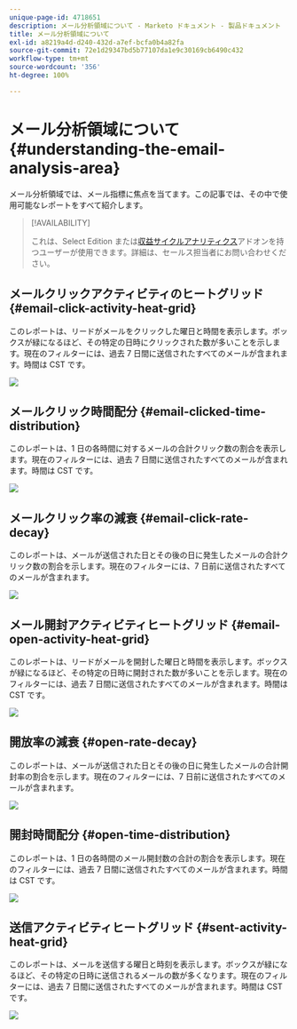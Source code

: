 ```yaml
---
unique-page-id: 4718651
description: メール分析領域について - Marketo ドキュメント - 製品ドキュメント
title: メール分析領域について
exl-id: a8219a4d-d240-432d-a7ef-bcfa0b4a82fa
source-git-commit: 72e1d29347bd5b77107da1e9c30169cb6490c432
workflow-type: tm+mt
source-wordcount: '356'
ht-degree: 100%

---
```


# メール分析領域について {#understanding-the-email-analysis-area}

メール分析領域では、メール指標に焦点を当てます。この記事では、その中で使用可能なレポートをすべて紹介します。

>[!AVAILABILITY]
>
>これは、Select Edition または[収益サイクルアナリティクス](https://www.marketo.com/global-enterprise/marketo-revenue-cycle-analytics/)アドオンを持つユーザーが使用できます。詳細は、セールス担当者にお問い合わせください。

## メールクリックアクティビティのヒートグリッド {#email-click-activity-heat-grid}

このレポートは、リードがメールをクリックした曜日と時間を表示します。ボックスが緑になるほど、その特定の日時にクリックされた数が多いことを示します。現在のフィルターには、過去 7 日間に送信されたすべてのメールが含まれます。時間は CST です。

![](assets/image2015-5-6-17-3a17-3a34.png)

## メールクリック時間配分 {#email-clicked-time-distribution}

このレポートは、1 日の各時間に対するメールの合計クリック数の割合を表示します。現在のフィルターには、過去 7 日間に送信されたすべてのメールが含まれます。時間は CST です。

![](assets/image2015-5-6-17-3a20-3a55.png)

## メールクリック率の減衰 {#email-click-rate-decay}

このレポートは、メールが送信された日とその後の日に発生したメールの合計クリック数の割合を示します。現在のフィルターには、7 日前に送信されたすべてのメールが含まれます。

![](assets/image2015-5-6-17-3a26-3a50.png)

## メール開封アクティビティヒートグリッド {#email-open-activity-heat-grid}

このレポートは、リードがメールを開封した曜日と時間を表示します。ボックスが緑になるほど、その特定の日時に開封された数が多いことを示します。現在のフィルターには、過去 7 日間に送信されたすべてのメールが含まれます。時間は CST です。

![](assets/image2015-5-6-17-3a30-3a35.png)

## 開放率の減衰 {#open-rate-decay}

このレポートは、メールが送信された日とその後の日に発生したメールの合計開封率の割合を示します。現在のフィルターには、7 日前に送信されたすべてのメールが含まれます。

![](assets/image2015-5-6-17-3a37-3a25.png)

## 開封時間配分 {#open-time-distribution}

このレポートは、1 日の各時間のメール開封数の合計の割合を表示します。現在のフィルターには、過去 7 日間に送信されたすべてのメールが含まれます。時間は CST です。

![](assets/image2015-5-6-17-3a39-3a15.png)

## 送信アクティビティヒートグリッド {#sent-activity-heat-grid}

このレポートは、メールを送信する曜日と時刻を表示します。ボックスが緑になるほど、その特定の日時に送信されるメールの数が多くなります。現在のフィルターには、過去 7 日間に送信されたすべてのメールが含まれます。時間は CST です。

![](assets/seven.png)
